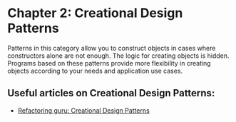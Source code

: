 # Chapter 2: Creational Design Patterns

Patterns in this category allow you to construct objects in cases where constructors alone are not enough. The logic for creating objects is hidden. 
Programs based on these patterns provide more flexibility in creating objects according to your needs and application use cases.

## Useful articles on Creational Design Patterns:

* [Refactoring guru: Creational Design Patterns](https://refactoring.guru/design-patterns/creational-patterns)